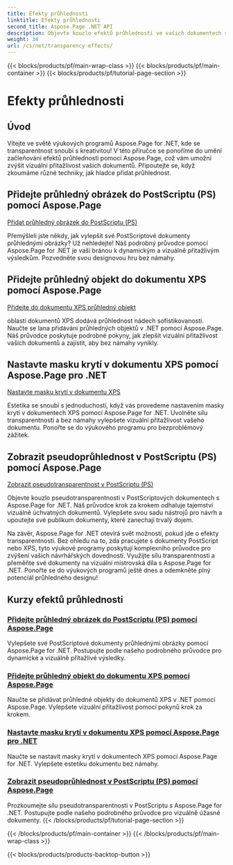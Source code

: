 ```yaml
---
title: Efekty průhlednosti
linktitle: Efekty průhlednosti
second_title: Aspose.Page .NET API
description: Objevte kouzlo efektů průhlednosti ve vašich dokumentech s Aspose.Page .NET. Pozvedněte svůj design pomocí podrobných výukových programů pro ohromující vizuální vylepšení.
weight: 34
url: /cs/net/transparency-effects/
---
```


{{< blocks/products/pf/main-wrap-class >}}
{{< blocks/products/pf/main-container >}}
{{< blocks/products/pf/tutorial-page-section >}}

# Efekty průhlednosti


## Úvod

Vítejte ve světě výukových programů Aspose.Page for .NET, kde se transparentnost snoubí s kreativitou! V této příručce se ponoříme do umění začleňování efektů průhlednosti pomocí Aspose.Page, což vám umožní zvýšit vizuální přitažlivost vašich dokumentů. Připoutejte se, když zkoumáme různé techniky, jak hladce přidat průhlednost.

## Přidejte průhledný obrázek do PostScriptu (PS) pomocí Aspose.Page
[Přidat průhledný obrázek do PostScriptu (PS)](./add-transparent-image-to-postscript-ps/)

Přemýšleli jste někdy, jak vylepšit své PostScriptové dokumenty průhlednými obrázky? Už nehledejte! Náš podrobný průvodce pomocí Aspose.Page for .NET je vaší bránou k dynamickým a vizuálně přitažlivým výsledkům. Pozvedněte svou designovou hru bez námahy.

## Přidejte průhledný objekt do dokumentu XPS pomocí Aspose.Page
[Přidejte do dokumentu XPS průhledný objekt](./add-transparent-object-to-xps-document/)

oblasti dokumentů XPS dodává průhlednost nádech sofistikovanosti. Naučte se lana přidávání průhledných objektů v .NET pomocí Aspose.Page. Náš průvodce poskytuje podrobné pokyny, jak zlepšit vizuální přitažlivost vašich dokumentů a zajistit, aby bez námahy vynikly.

## Nastavte masku krytí v dokumentu XPS pomocí Aspose.Page pro .NET
[Nastavte masku krytí v dokumentu XPS](./set-opacity-mask-in-xps-document/)

Estetika se snoubí s jednoduchostí, když vás provedeme nastavením masky krytí v dokumentech XPS pomocí Aspose.Page for .NET. Uvolněte sílu transparentnosti a bez námahy vylepšete vizuální přitažlivost vašeho dokumentu. Ponořte se do výukového programu pro bezproblémový zážitek.

## Zobrazit pseudoprůhlednost v PostScriptu (PS) pomocí Aspose.Page
[Zobrazit pseudotransparentnost v PostScriptu (PS)](./show-pseudo-transparency-in-postscript-ps/)

Objevte kouzlo pseudotransparentnosti v PostScriptových dokumentech s Aspose.Page for .NET. Náš průvodce krok za krokem odhaluje tajemství vizuálně úchvatných dokumentů. Vylepšete svou sadu nástrojů pro návrh a upoutejte své publikum dokumenty, které zanechají trvalý dojem.

Na závěr, Aspose.Page for .NET otevírá svět možností, pokud jde o efekty transparentnosti. Bez ohledu na to, zda pracujete s dokumenty PostScript nebo XPS, tyto výukové programy poskytují komplexního průvodce pro zvýšení vašich návrhářských dovedností. Využijte sílu transparentnosti a přeměňte své dokumenty na vizuální mistrovská díla s Aspose.Page for .NET. Ponořte se do výukových programů ještě dnes a odemkněte plný potenciál průhledného designu!
## Kurzy efektů průhlednosti
### [Přidejte průhledný obrázek do PostScriptu (PS) pomocí Aspose.Page](./add-transparent-image-to-postscript-ps/)
Vylepšete své PostScriptové dokumenty průhlednými obrázky pomocí Aspose.Page for .NET. Postupujte podle našeho podrobného průvodce pro dynamické a vizuálně přitažlivé výsledky.
### [Přidejte průhledný objekt do dokumentu XPS pomocí Aspose.Page](./add-transparent-object-to-xps-document/)
Naučte se přidávat průhledné objekty do dokumentů XPS v .NET pomocí Aspose.Page. Vylepšete vizuální přitažlivost pomocí pokynů krok za krokem.
### [Nastavte masku krytí v dokumentu XPS pomocí Aspose.Page pro .NET](./set-opacity-mask-in-xps-document/)
Naučte se nastavit masky krytí v dokumentech XPS pomocí Aspose.Page for .NET. Vylepšete estetiku dokumentu bez námahy.
### [Zobrazit pseudoprůhlednost v PostScriptu (PS) pomocí Aspose.Page](./show-pseudo-transparency-in-postscript-ps/)
Prozkoumejte sílu pseudotransparentnosti v PostScriptu s Aspose.Page for .NET. Postupujte podle našeho podrobného průvodce pro vizuálně úžasné dokumenty.
{{< /blocks/products/pf/tutorial-page-section >}}

{{< /blocks/products/pf/main-container >}}
{{< /blocks/products/pf/main-wrap-class >}}

{{< blocks/products/products-backtop-button >}}
